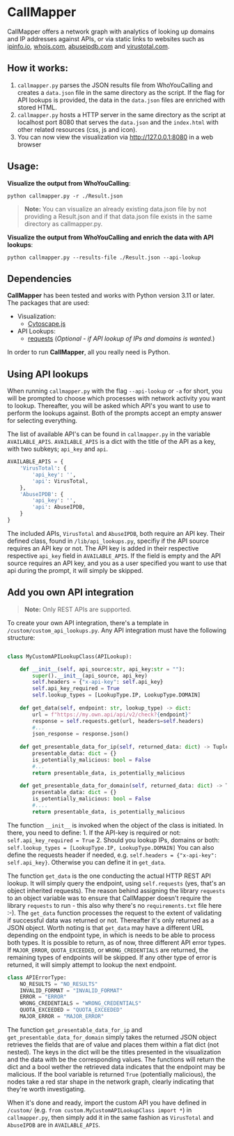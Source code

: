 # CallMapper
CallMapper offers a network graph with analytics of looking up domains and IP addresses against APIs, or via static links to websites such as [ipinfo.io](https://ipinfo.io/), [whois.com](https://www.whois.com/), [abuseipdb.com](https://www.abuseipdb.com/) and [virustotal.com](https://www.virustotal.com/).

## How it works:
1. `callmapper.py` parses the JSON results file from WhoYouCalling and creates a `data.json` file in the same directory as the script. If the flag for API lookups is provided, the data in the `data.json` files are enriched with stored HTML.
2. `callmapper.py` hosts a HTTP server in the same directory as the script at localhost port 8080 that serves the `data.json` and the `index.html` with other related resources (css, js and icon).
3. You can now view the visualization via http://127.0.0.1:8080 in a web browser

## Usage:

**Visualize the output from WhoYouCalling**:
```
python callmapper.py -r ./Result.json
```
> **Note:** You can visualize an already existing data.json file by not providing a Result.json and if that data.json file exists in the same directory as callmapper.py.

**Visualize the output from WhoYouCalling and enrich the data with API lookups**:
```
python callmapper.py --results-file ./Result.json --api-lookup
```

## Dependencies
**CallMapper** has been tested and works with Python version 3.11 or later. The packages that are used: 
- Visualization: 
  - [Cytoscape.js](https://github.com/cytoscape/cytoscape)
- API Lookups:
  - [requests](https://pypi.org/project/requests/) (*Optional - if API lookup of IPs and domains is wanted.*)

In order to run **CallMapper**, all you really need is Python.

## Using API lookups
When running `callmapper.py` with the flag `--api-lookup` or `-a` for short, you will be prompted to choose which processes with network activity you want to lookup. 
Thereafter, you will be asked which API's you want to use to perform the lookups against. Both of the prompts accept an empty answer for selecting everything.

The list of available API's can be found in `callmapper.py` in the variable `AVAILABLE_APIS`.
`AVAILABLE_APIS` is a dict with the title of the API as a key, with two subkeys; `api_key` and `api`. 

```python
AVAILABLE_APIS = {
    'VirusTotal': {
        'api_key': '', 
        'api': VirusTotal,
    },
    'AbuseIPDB': {
        'api_key': '', 
        'api': AbuseIPDB,
    }
}
```

The included APIs, `VirusTotal` and `AbuseIPDB`, both require an API key. Their defined class, found in `/lib/api_lookups.py`, specifiy if the API source requires an API key or not. The API key is added in their respective respective `api_key` field in `AVAILABLE_APIS`. 
If the field is empty and the API source requires an API key, and you as a user specified you want to use that api during the prompt, it will simply be skipped.

## Add you own API integration
> **Note:** Only REST APIs are supported.

To create your own API integration, there's a template in `/custom/custom_api_lookups.py`. 
Any API integration must have the following structure:

```python

class MyCustomAPILookupClass(APILookup):

    def __init__(self, api_source:str, api_key:str = ""):
        super().__init__(api_source, api_key)
        self.headers = {"x-api-key": self.api_key}
        self.api_key_required = True
        self.lookup_types = [LookupType.IP, LookupType.DOMAIN]
        
    def get_data(self, endpoint: str, lookup_type) -> dict:
        url = f"https://my.own.api/api/v2/check?{endpoint}"
        response = self.requests.get(url, headers=self.headers)
        #...
        json_response = response.json()
    
    def get_presentable_data_for_ip(self, returned_data: dict) -> Tuple[dict, bool]:
        presentable_data: dict = {}
        is_potentially_malicious: bool = False
        #...
        return presentable_data, is_potentially_malicious
    
    def get_presentable_data_for_domain(self, returned_data: dict) -> Tuple[dict, bool]:
        presentable_data: dict = {}
        is_potentially_malicious: bool = False
        #.... 
        return presentable_data, is_potentially_malicious
```
The function `__init__` is invoked when the object of the class is initiated. In there, you need to define:
    1. If the API-key is required or not: `self.api_key_required = True`
    2. Should you lookup IPs, domains or both: `self.lookup_types = [LookupType.IP, LookupType.DOMAIN]`
You can also define the requests header if needed, e.g. `self.headers = {"x-api-key": self.api_key}`. Otherwise you can define it in `get_data`.

The function `get_data` is the one conducting the actual HTTP REST API lookup. It will simply query the endpoint, using `self.requests` (yes, that's an object inherited requests). The reason behind assigning the library `requests` to an object variable was to ensure that CallMapper doesn't require the library `requests` to run - this also why there's no `requirements.txt` file here :-). The `get_data` function processes the request to the extent of validating if successful data was returned or not. Thereafter it's only returned as a JSON object. Worth noting is that `get_data` may have a different URL depending on the endpoint type, in which is needs to be able to process both types. It is possible to return, as of now, three different API error types. If `MAJOR_ERROR`, `QUOTA_EXCEEDED`, or `WRONG_CREDENTIALS` are returned, the remaining types of endpoints will be skipped. If any other type of error is returned, it will simply attempt to lookup the next endpoint.   

```python
class APIErrorType:
    NO_RESULTS = "NO_RESULTS"
    INVALID_FORMAT = "INVALID_FORMAT"
    ERROR = "ERROR"
    WRONG_CREDENTIALS = "WRONG_CREDENTIALS"
    QUOTA_EXCEEDED = "QUOTA_EXCEEDED"
    MAJOR_ERROR = "MAJOR_ERROR"
```

The function `get_presentable_data_for_ip` and `get_presentable_data_for_domain` simply takes the returned JSON object retrieves the fields that are of value and places them within a flat dict (not nested). The keys in the dict will be the titles presented in the visualization and the data with be the corresponding values. The functions will return the dict and a bool wether the retrieved data indicates that the endpoint may be malicious. If the bool variable is returned `True` (potentially malicious), the nodes take a red star shape in the network graph, clearly indicating that they're worth investigating. 

When it's done and ready, import the custom API you have defined in `/custom/` (e.g. `from custom.MyCustomAPILookupClass import *`) in `callmapper.py`, then simply add it in the same fashion as `VirusTotal` and `AbuseIPDB` are in `AVAILABLE_APIS`. 